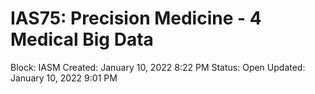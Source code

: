 # IAS75: Precision Medicine - 4 Medical Big Data

Block: IASM
Created: January 10, 2022 8:22 PM
Status: Open
Updated: January 10, 2022 9:01 PM